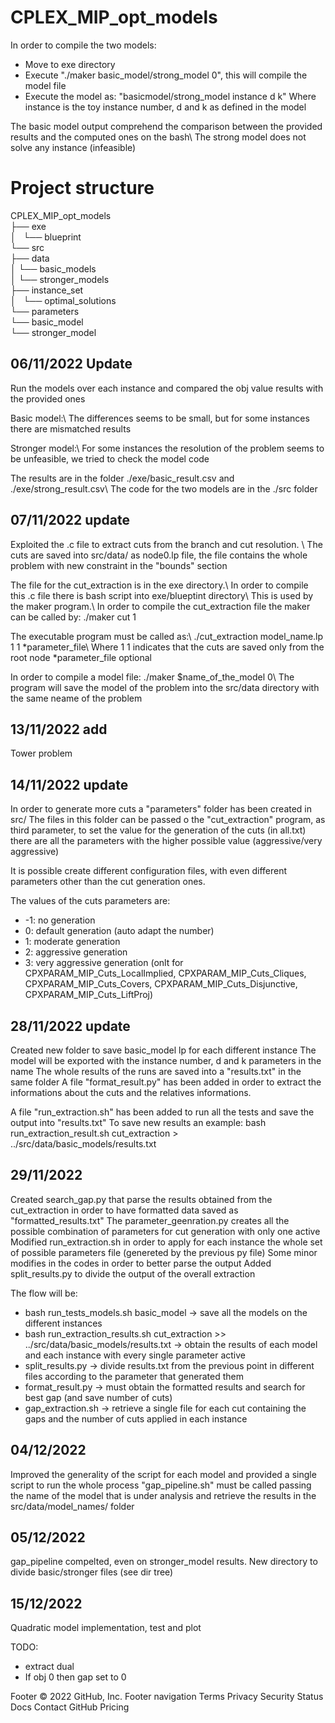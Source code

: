 # CPLEX_MIP_opt_models
In order to compile the two models:

- Move to exe directory
- Execute "./maker basic_model/strong_model 0", this will compile the model file
- Execute the model as: "basicmodel/strong_model instance d k"
  Where instance is the toy instance number, d and k as defined in the model
  
The basic model output comprehend the comparison between the provided results and the computed ones on the bash\\
The strong model does not solve any instance (infeasible)

# Project structure
CPLEX_MIP_opt_models <br />
├── exe <br />
│   └── blueprint <br />
└── src <br />
    ├── data <br />
    │   └── basic_models <br />
    │   └── stronger_models <br />
    ├── instance_set <br />
    │   └── optimal_solutions <br />
    └── parameters <br />
         └── basic_model <br />
         └── stronger_model <br />


## 06/11/2022 Update
Run the models over each instance and compared the obj value results with the provided ones

Basic model:\\
The differences seems to be small, but for some instances there are mismatched results

Stronger model:\\
For some instances the resolution of the problem seems to be unfeasible, we tried to check the model code

The results are in the folder ./exe/basic_result.csv and ./exe/strong_result.csv\\
The code for the two models are in the ./src folder

## 07/11/2022 update
Exploited the .c file to extract cuts from the branch and cut resolution. \\
The cuts are saved into src/data/ as node0.lp file, the file contains the whole problem with new constraint in the "bounds" section 

The file for the cut_extraction is in the exe directory.\\
In order to compile this .c file there is bash script into exe/blueptint directory\\
This is used by the maker program.\\
In order to compile the cut_extraction file the maker can be called by: ./maker cut 1

The executable program must be called as:\\
./cut_extraction model_name.lp 1 1 *parameter_file\\
Where 1 1 indicates that the cuts are saved only from the root node
*parameter_file optional

In order to compile a model file: ./maker $name_of_the_model 0\\
The program will save the model of the problem into the src/data directory with the same neame of the problem

## 13/11/2022 add
Tower problem

## 14/11/2022 update
In order to generate more cuts a "parameters" folder has been created in src/
The files in this folder can be passed o the "cut_extraction" program, as third parameter, to
set the value for the generation of the cuts (in all.txt) there are all the parameters with the higher possible value (aggressive/very aggressive)

It is possible create different configuration files, with even different parameters other than the cut generation ones.

The values of the cuts parameters are:
- -1: no generation
- 0: default generation (auto adapt the number)
- 1: moderate generation
- 2: aggressive generation
- 3: very aggressive generation (onlt for CPXPARAM_MIP_Cuts_LocalImplied, CPXPARAM_MIP_Cuts_Cliques, CPXPARAM_MIP_Cuts_Covers, CPXPARAM_MIP_Cuts_Disjunctive, CPXPARAM_MIP_Cuts_LiftProj)

## 28/11/2022 update
Created new folder to save basic_model lp for each different instance
The model will be exported with the instance number, d and k parameters in the name
The whole results of the runs are saved into a "results.txt" in the same folder
A file "format_result.py" has been added in order to extract the informations about the 
cuts and the relatives informations.

A file "run_extraction.sh" has been added to run all the tests and save the output into "results.txt"
To save new results an example:
bash run_extraction_result.sh cut_extraction > ../src/data/basic_models/results.txt

## 29/11/2022
Created search_gap.py that parse the results obtained from the cut_extraction in order to have formatted data saved as
"formatted_results.txt"
The parameter_geenration.py creates all the possible combination of parameters for cut generation with only one active
Modified run_extraction.sh in order to apply for each instance the whole set of possible parameters file (genereted by the previous py file)
Some minor modifies in the codes in order to better parse the output
Added split_results.py to divide the output of the overall extraction

The flow will be:
- bash run_tests_models.sh basic_model -> save all the models on the different instances
- bash run_extraction_results.sh cut_extraction >> ../src/data/basic_models/results.txt -> obtain the results of each model and each instance with every single parameter active  
- split_results.py -> divide results.txt from the previous point in different files according to the parameter that generated them
- format_result.py -> must obtain the formatted results and search for best gap (and save number of cuts)
- gap_extraction.sh -> retrieve a single file for each cut containing the gaps and the number of cuts applied in each instance

## 04/12/2022 
Improved the generality of the script for each model and provided a single script to run the whole process "gap_pipeline.sh"
must be called passing the name of the model that is under analysis and retrieve the results in the src/data/model_names/ folder

## 05/12/2022
gap_pipeline compelted, even on stronger_model results.
New directory to divide basic/stronger files (see dir tree)

## 15/12/2022
Quadratic model implementation, test and plot

TODO: 
- extract dual
- If obj 0 then gap set to 0


Footer
© 2022 GitHub, Inc.
Footer navigation
Terms
Privacy
Security
Status
Docs
Contact GitHub
Pricing

